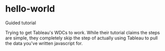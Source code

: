 # hello-world
Guided tutorial

Trying to get Tableau's WDCs to work. While their tutorial claims the steps are simple, they completely skip the step of actually using Tableau to pull the data you've written javascript for.
